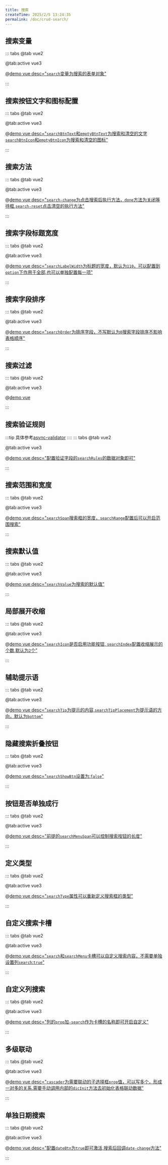 ```yaml
---
title: 搜索
createTime: 2025/2/5 13:24:35
permalink: /doc/crud-search/
---
```


## 搜索变量

::: tabs
@tab vue2

@tab:active vue3

@[demo vue  desc="`search`变量为搜索的表单对象"](../../../examples/crud/crud-search/params.vue)

:::

## 搜索按钮文字和图标配置

::: tabs
@tab vue2

@tab:active vue3

@[demo vue  desc="`searchBtnText`和`emptyBtnText`为搜索和清空的文字`searchBtnIcon`和`emptyBtnIcon`为搜索和清空的图标"](../../../examples/crud/crud-search/text.vue)

:::

## 搜索方法

::: tabs
@tab vue2

@tab:active vue3

@[demo vue  desc="`search-change`为点击搜索后执行方法，`done`方法为关闭等待框,`search-reset`点击清空的执行方法"](../../../examples/crud/crud-search/search-change.vue)

:::

## 搜索字段标题宽度

::: tabs
@tab vue2

@tab:active vue3

@[demo vue  desc="`searchLabelWidth`为标题的宽度，默认为`110`，可以配置到`option`下作用于全部,也可以单独配置每一项"](../../../examples/crud/crud-search/labelWidth.vue)

:::

## 搜索字段排序

::: tabs
@tab vue2

@tab:active vue3

@[demo vue  desc="`searchOrder`为排序字段，不写默认为`0`搜索字段排序不影响表格顺序"](../../../examples/crud/crud-search/order.vue)

:::

## 搜索过滤

::: tabs
@tab vue2

@tab:active vue3

@[demo vue ](../../../examples/crud/crud-search/filter.vue)

:::

## 搜索验证规则
:::tip
具体参考[async-validator](https://github.com/yiminghe/async-validator)
::::
::: tabs
@tab vue2

@tab:active vue3

@[demo vue  desc="配置验证字段的`searchRules`的数据对象即可"](../../../examples/crud/crud-search/rules.vue)

:::

## 搜索范围和宽度

::: tabs
@tab vue2

@tab:active vue3

@[demo vue  desc="`searchSpan`搜索框的宽度，`searchRange`配置后可以开启范围搜索"](../../../examples/crud/crud-search/span.vue)

:::

## 搜索默认值

::: tabs
@tab vue2

@tab:active vue3

@[demo vue  desc="`searchValue`为搜索的默认值"](../../../examples/crud/crud-search/value.vue)

:::

## 局部展开收缩
::: tabs
@tab vue2

@tab:active vue3

@[demo vue  desc="`searchIcon`是否启用功能按钮, `searchIndex`配置收缩展示的个数,默认为`2`个"](../../../examples/crud/crud-search/index.vue)

:::

## 辅助提示语

::: tabs
@tab vue2

@tab:active vue3

@[demo vue  desc="`searchTip`为提示的内容,`searchTipPlacement`为提示语的方向，默认为`bottom`"](../../../examples/crud/crud-search/tip.vue)

:::

## 隐藏搜索折叠按钮

::: tabs
@tab vue2

@tab:active vue3

@[demo vue  desc="`searchShowBtn`设置为:`false`"](../../../examples/crud/crud-search/showBtn.vue)

:::

## 按钮是否单独成行

::: tabs
@tab vue2

@tab:active vue3

@[demo vue  desc="前提的`searchMenuSpan`可以控制搜索按钮的长度"](../../../examples/crud/crud-search/menuSpan.vue)

:::

## 定义类型

::: tabs
@tab vue2

@tab:active vue3

@[demo vue  desc="`searchType`属性可以重新定义搜索框的类型"](../../../examples/crud/crud-search/type.vue)

:::

## 自定义搜索卡槽

::: tabs
@tab vue2

@tab:active vue3

@[demo vue  desc="`search`和`searchMenu`卡槽可以自定义搜索内容，不需要单独设置列`search`:`true`"](../../../examples/crud/crud-search/searchMenu.vue)

:::

## 自定义列搜索
::: tabs
@tab vue2

@tab:active vue3

@[demo vue  desc="列的`prop`加`-search`作为卡槽的名称即可开启自定义"](../../../examples/crud/crud-search/slot.vue)

:::

## 多级联动

::: tabs
@tab vue2

@tab:active vue3

@[demo vue  desc="`cascader`为需要联动的子选择框`prop`值，可以写多个，形成一对多的关系,需要手动调用内部的`dicInit`方法去初始化表格联动数据"](../../../examples/crud/crud-search/cascader.vue)

:::

## 单独日期搜索

::: tabs
@tab vue2

@tab:active vue3

@[demo vue  desc="配置`dateBtn`为`true`即可激活,搜索后回调`date-change`方法"](../../../examples/crud/crud-search/dateBtn.vue)

:::